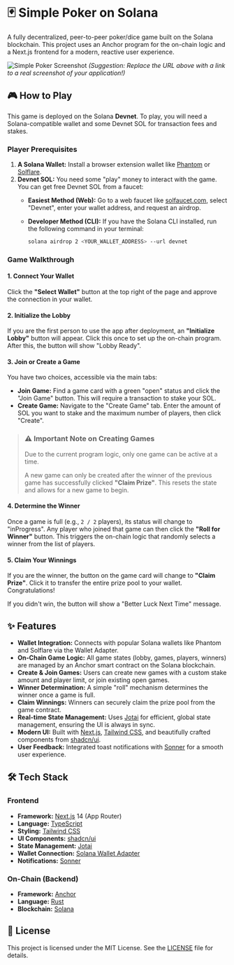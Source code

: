 # 🃏 Simple Poker on Solana

A fully decentralized, peer-to-peer poker/dice game built on the Solana blockchain. This project uses an Anchor program for the on-chain logic and a Next.js frontend for a modern, reactive user experience.

![Simple Poker Screenshot](https://user-images.githubusercontent.com/43688683/283351899-80587158-0151-411e-872a-111111111111.png)
*(Suggestion: Replace the URL above with a link to a real screenshot of your application!)*

## 🎮 How to Play

This game is deployed on the Solana **Devnet**. To play, you will need a Solana-compatible wallet and some Devnet SOL for transaction fees and stakes.

### Player Prerequisites

1. **A Solana Wallet:** Install a browser extension wallet like [Phantom](https://phantom.app/) or [Solflare](https://solflare.com/).
2. **Devnet SOL:** You need some "play" money to interact with the game. You can get free Devnet SOL from a faucet:
    - **Easiest Method (Web):** Go to a web faucet like [solfaucet.com](https://solfaucet.com/), select "Devnet", enter your wallet address, and request an airdrop.
    - **Developer Method (CLI):** If you have the Solana CLI installed, run the following command in your terminal:

        ```bash
        solana airdrop 2 <YOUR_WALLET_ADDRESS> --url devnet
        ```

### Game Walkthrough

#### 1. Connect Your Wallet

Click the **"Select Wallet"** button at the top right of the page and approve the connection in your wallet.

#### 2. Initialize the Lobby

If you are the first person to use the app after deployment, an **"Initialize Lobby"** button will appear. Click this once to set up the on-chain program. After this, the button will show "Lobby Ready".

#### 3. Join or Create a Game

You have two choices, accessible via the main tabs:

- **Join Game:** Find a game card with a green "open" status and click the "Join Game" button. This will require a transaction to stake your SOL.
- **Create Game:** Navigate to the "Create Game" tab. Enter the amount of SOL you want to stake and the maximum number of players, then click "Create".

> ### ⚠️ Important Note on Creating Games
>
> Due to the current program logic, only one game can be active at a time.
>
> A new game can only be created after the winner of the previous game has successfully clicked **"Claim Prize"**. This resets the state and allows for a new game to begin.

#### 4. Determine the Winner

Once a game is full (e.g., `2 / 2` players), its status will change to "inProgress". Any player who joined that game can then click the **"Roll for Winner"** button. This triggers the on-chain logic that randomly selects a winner from the list of players.

#### 5. Claim Your Winnings

If you are the winner, the button on the game card will change to **"Claim Prize"**. Click it to transfer the entire prize pool to your wallet. Congratulations!

If you didn't win, the button will show a "Better Luck Next Time" message.

## ✨ Features

- **Wallet Integration:** Connects with popular Solana wallets like Phantom and Solflare via the Wallet Adapter.
- **On-Chain Game Logic:** All game states (lobby, games, players, winners) are managed by an Anchor smart contract on the Solana blockchain.
- **Create & Join Games:** Users can create new games with a custom stake amount and player limit, or join existing open games.
- **Winner Determination:** A simple "roll" mechanism determines the winner once a game is full.
- **Claim Winnings:** Winners can securely claim the prize pool from the game contract.
- **Real-time State Management:** Uses [Jotai](https://jotai.org/) for efficient, global state management, ensuring the UI is always in sync.
- **Modern UI:** Built with [Next.js](https://nextjs.org/), [Tailwind CSS](https://tailwindcss.com/), and beautifully crafted components from [shadcn/ui](https://ui.shadcn.com/).
- **User Feedback:** Integrated toast notifications with [Sonner](https://sonner.emilkowal.ski/) for a smooth user experience.

## 🛠️ Tech Stack

### Frontend

- **Framework:** [Next.js](https://nextjs.org/) 14 (App Router)
- **Language:** [TypeScript](https://www.typescriptlang.org/)
- **Styling:** [Tailwind CSS](https://tailwindcss.com/)
- **UI Components:** [shadcn/ui](https://ui.shadcn.com/)
- **State Management:** [Jotai](https://jotai.org/)
- **Wallet Connection:** [Solana Wallet Adapter](https://github.com/solana-labs/wallet-adapter)
- **Notifications:** [Sonner](https://sonner.emilkowal.ski/)

### On-Chain (Backend)

- **Framework:** [Anchor](https://www.anchor-lang.com/)
- **Language:** [Rust](https://www.rust-lang.org/)
- **Blockchain:** [Solana](https://solana.com/)

## 📄 License

This project is licensed under the MIT License. See the [LICENSE](LICENSE) file for details.
